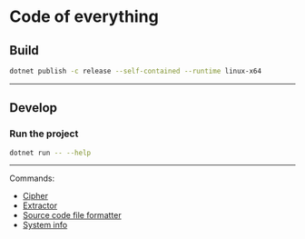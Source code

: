# Code of everything

## Build
```bash
dotnet publish -c release --self-contained --runtime linux-x64
```

---

## Develop
### Run the project
```bash
dotnet run -- --help
```

---

Commands:
- [Cipher](src/Commands/Cipher/README.md)
- [Extractor](src/Commands/Extractor/README.md)
- [Source code file formatter](src/Commands/SourceCodeFormatter/README.md)
- [System info](src/Commands/SystemInfo/README.md)